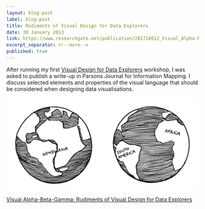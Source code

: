 ```yaml
---
layout: blog-post
label: blog-post
title: Rudiments of Visual Design for Data Explorers
date: 30 January 2013
link: https://www.researchgate.net/publication/281716612_Visual_Alpha-Beta-Gamma_Rudiments_of_Visual_Design_for_Data_Explorers
excerpt_separator: <!--more-->
published: true
---
```


After running my first [Visual Design for Data Explorers](/work/data-explorers-workshop) workshop, I was asked to publish a write-up in Parsons Journal for Information Mapping. I discuss selected elements and properties of the visual language that should be considered when designing data visualisations.

![Comparison of two images captures millions of years of passing time.](/img/posts/30-01-2013/time-is-passing.png)

<!--more-->
[Visual Alpha-Beta-Gamma: Rudiments of Visual Design for Data Explorers](http://piim.newschool.edu/journal/issues/2013/01/pdfs/ParsonsJournalForInformationMapping_Kultys_Marek.pdf)
